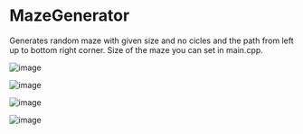 # MazeGenerator

Generates random maze with given size and no cicles and the path from left up to bottom right corner. 
Size of the maze you can set in main.cpp.

![image](https://user-images.githubusercontent.com/59580741/218610401-a669acdd-8ac0-4389-bc0d-3531ac749522.png)

![image](https://user-images.githubusercontent.com/59580741/218610764-0f906e01-c50a-48bb-80e2-72dd2b98184c.png)

![image](https://user-images.githubusercontent.com/59580741/218610801-af5ec872-7107-48aa-8b6b-d3d5e33a27de.png)

![image](https://user-images.githubusercontent.com/59580741/218610997-68b94bc0-8834-44e7-a7f1-b25c214bb6f3.png)
